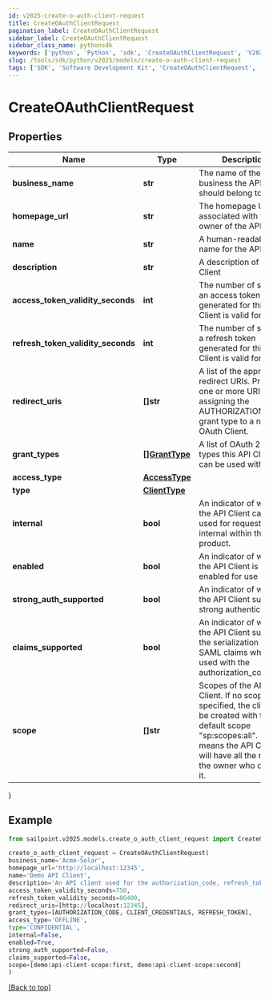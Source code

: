 ```yaml
---
id: v2025-create-o-auth-client-request
title: CreateOAuthClientRequest
pagination_label: CreateOAuthClientRequest
sidebar_label: CreateOAuthClientRequest
sidebar_class_name: pythonsdk
keywords: ['python', 'Python', 'sdk', 'CreateOAuthClientRequest', 'V2025CreateOAuthClientRequest'] 
slug: /tools/sdk/python/v2025/models/create-o-auth-client-request
tags: ['SDK', 'Software Development Kit', 'CreateOAuthClientRequest', 'V2025CreateOAuthClientRequest']
---
```


# CreateOAuthClientRequest


## Properties

Name | Type | Description | Notes
------------ | ------------- | ------------- | -------------
**business_name** | **str** | The name of the business the API Client should belong to | [optional] 
**homepage_url** | **str** | The homepage URL associated with the owner of the API Client | [optional] 
**name** | **str** | A human-readable name for the API Client | [required]
**description** | **str** | A description of the API Client | [required]
**access_token_validity_seconds** | **int** | The number of seconds an access token generated for this API Client is valid for | [required]
**refresh_token_validity_seconds** | **int** | The number of seconds a refresh token generated for this API Client is valid for | [optional] 
**redirect_uris** | **[]str** | A list of the approved redirect URIs. Provide one or more URIs when assigning the AUTHORIZATION_CODE grant type to a new OAuth Client. | [optional] 
**grant_types** | [**[]GrantType**](grant-type) | A list of OAuth 2.0 grant types this API Client can be used with | [required]
**access_type** | [**AccessType**](access-type) |  | [required]
**type** | [**ClientType**](client-type) |  | [optional] 
**internal** | **bool** | An indicator of whether the API Client can be used for requests internal within the product. | [optional] 
**enabled** | **bool** | An indicator of whether the API Client is enabled for use | [required]
**strong_auth_supported** | **bool** | An indicator of whether the API Client supports strong authentication | [optional] 
**claims_supported** | **bool** | An indicator of whether the API Client supports the serialization of SAML claims when used with the authorization_code flow | [optional] 
**scope** | **[]str** | Scopes of the API Client. If no scope is specified, the client will be created with the default scope \"sp:scopes:all\". This means the API Client will have all the rights of the owner who created it. | [optional] 
}

## Example

```python
from sailpoint.v2025.models.create_o_auth_client_request import CreateOAuthClientRequest

create_o_auth_client_request = CreateOAuthClientRequest(
business_name='Acme-Solar',
homepage_url='http://localhost:12345',
name='Demo API Client',
description='An API client used for the authorization_code, refresh_token, and client_credentials flows',
access_token_validity_seconds=750,
refresh_token_validity_seconds=86400,
redirect_uris=[http://localhost:12345],
grant_types=[AUTHORIZATION_CODE, CLIENT_CREDENTIALS, REFRESH_TOKEN],
access_type='OFFLINE',
type='CONFIDENTIAL',
internal=False,
enabled=True,
strong_auth_supported=False,
claims_supported=False,
scope=[demo:api-client-scope:first, demo:api-client-scope:second]
)

```
[[Back to top]](#) 

